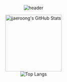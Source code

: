 <!-- 헤더 배너 -->
<p align="center">
  <img src="https://capsule-render.vercel.app/api?type=soft&color=6FC7E1&height=250&section=header&text=jjaerong_CODE&fontSize=90" alt="header" />
</p>

<!-- GitHub Stats & Top Languages -->
<p align="center">
  <a href="https://github.com/jjaeroong">
    <img height="180" src="https://github-readme-stats.vercel.app/api?username=jjaeroong&show_icons=true&include_all_commits=true&theme=dracula&hide_border=true" alt="jjaeroong's GitHub Stats" />
  </a>
  <br />
  <img src="https://github-readme-stats.vercel.app/api/top-langs/?username=jjaeroong&hide=kotlin&layout=compact&theme=dracula" alt="Top Langs" />
</p>


